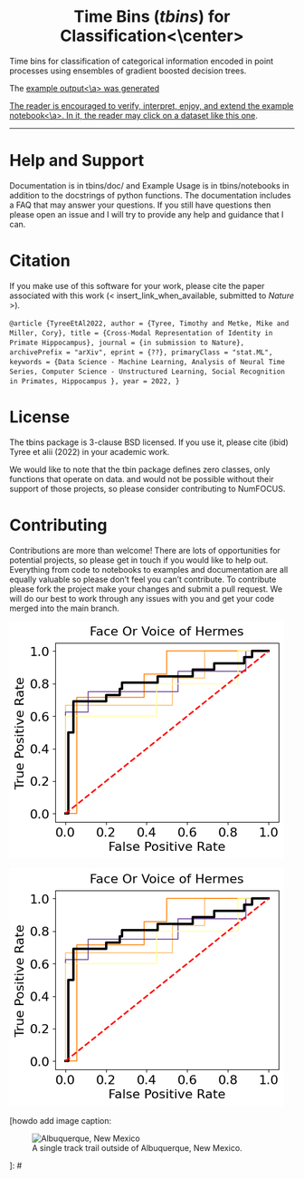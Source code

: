 
# <center>Time Bins (*tbins*) for Classification<\center>

Time bins for classification of categorical information encoded in point processes using ensembles of gradient boosted decision trees.

[This is a comment that will be hidden. Physics Rocks!]: #

The <a href="https://www.markdownguide.org" target="_blank">example output<\a> was generated

The reader is encouraged to verify, interpret, enjoy, and extend the
<a href="https://github.com/timtyree/tbins/notebooks/1.\ decoding_individual_identity.ipynb" target="_blank">example notebook<\a>.  In it, the reader may click on a dataset
<a href="https://www.markdownguide.org" target="_blank">like this one</a>.

---

# Help and Support
Documentation is in tbins/doc/ and Example Usage is in tbins/notebooks in addition to the docstrings of python functions.
The documentation includes a FAQ that may answer your questions.
If you still have questions then please open an issue and I will try to provide any help and guidance that I can.

# Citation
If you make use of this software for your work, please cite the paper associated with this work (< insert_link_when_available, submitted to _Nature_ >).

  `
  @article {TyreeEtAl2022,
      author = {Tyree, Timothy and Metke, Mike and Miller, Cory},
      title = {Cross-Modal Representation of Identity in Primate Hippocampus},
      journal = {in submission to Nature},
      archivePrefix = "arXiv",
      eprint = {??},
      primaryClass = "stat.ML",
      keywords = {Data Science - Machine Learning,
                  Analysis of Neural Time Series,
                  Computer Science - Unstructured Learning,
                  Social Recognition in Primates,
                  Hippocampus
                  },
      year = 2022,
      }
  `

# License
The tbins package is 3-clause BSD licensed.  If you use it, please cite (ibid) Tyree et alii (2022) in your academic work.

We would like to note that the tbin package defines zero classes, only functions that operate on data.
and would not be possible without their support of those projects, so please consider contributing to NumFOCUS.

# Contributing
Contributions are more than welcome! There are lots of opportunities for potential projects, so please get in touch if you would like to help out. Everything from code to notebooks to examples and documentation are all equally valuable so please don’t feel you can’t contribute. To contribute please fork the project make your changes and submit a pull request. We will do our best to work through any issues with you and get your code merged into the main branch.

![Generated in tbins/notebooks/](/fig/token_roc.png)

![Generated in tbins/notebooks/](/fig/token_roc.png "Hades observing her sister, Hermes (from tbins/notebooks)")

[howdo change image size: <img src="image.png" width="200" height="100">]: #

[howdo add image caption: <figure>
    <img src="/assets/images/albuquerque.jpg"
         alt="Albuquerque, New Mexico">
    <figcaption>A single track trail outside of Albuquerque, New Mexico.</figcaption>
</figure>]: #

